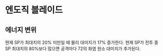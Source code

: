 # 엔도직 블레이드

## 에너지 변위

현재 SP가 최대치의 20% 미만일 때 물리 대미지가 17% 증가한다. 현재 SP가 전투 중 SP 최대치의 80%보다 많으면 공격마다 72의 화염 원소 대미지가 추가된다.
